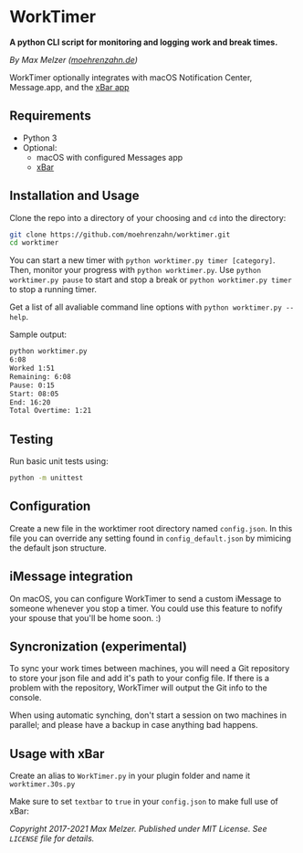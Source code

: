 # WorkTimer

**A python CLI script for monitoring and logging work and break times.**

*By Max Melzer ([moehrenzahn.de](https://moehrenzahn.de/))*

WorkTimer optionally integrates with macOS Notification Center, Message.app, and the [xBar app](https://github.com/matryer/xbar)

## Requirements

- Python 3
- Optional:
    + macOS with configured Messages app
    + [xBar](https://github.com/matryer/xbar)

## Installation and Usage

Clone the repo into a directory of your choosing and `cd` into the directory:

```bash
git clone https://github.com/moehrenzahn/worktimer.git
cd worktimer
```

You can start a new timer with `python worktimer.py timer [category]`. Then, monitor your progress with `python worktimer.py`. Use `python worktimer.py pause` to start and stop a break or `python worktimer.py timer` to stop a running timer.

Get a list of all avaliable command line options with `python worktimer.py --help`.

Sample output:

```bash
python worktimer.py
6:08
Worked 1:51
Remaining: 6:08
Pause: 0:15
Start: 08:05
End: 16:20
Total Overtime: 1:21
```

## Testing

Run basic unit tests using:

```bash
python -m unittest
```

## Configuration

Create a new file in the worktimer root directory named `config.json`. In this file you can override any setting found in `config_default.json` by mimicing the default json structure.

## iMessage integration

On macOS, you can configure WorkTimer to send a custom iMessage to someone whenever you stop a timer. You could use this feature to nofify your spouse that you'll be home soon. :)

## Syncronization (experimental)

To sync your work times between machines, you will need a Git repository to store your json file and add it's path to your config file. If there is a problem with the repository, WorkTimer will output the Git info to the console.

When using automatic synching, don't start a session on two machines in parallel; and please have a backup in case anything bad happens.

## Usage with xBar

Create an alias to `WorkTimer.py` in your plugin folder and name it `worktimer.30s.py`

Make sure to set `textbar` to `true` in your `config.json` to make full use of xBar:

*Copyright 2017-2021 Max Melzer. Published under MIT License. See `LICENSE` file for details.*